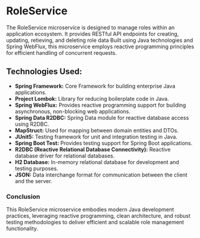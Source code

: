 # RoleService
The RoleService microservice is designed to manage roles within an application ecosystem. It provides RESTful API endpoints for creating, updating, retieving, and deleting role data
Built using Java technologies and Spring WebFlux, this microservice employs reactive programming principles for efficient handling of concurrent requests.

## Technologies Used:
- __Spring Framework:__ Core Framework for building enterprise Java applications.
- __Project Lombok:__ Library for reducing boilerplate code in Java.
- __Spring WebFlux:__ Provides reactive programming support for building asynchronous, non-blocking web applications.
- __Spring Data R2DBC:__ Spring Data module for reactive database access using R2DBC.
- __MapStruct:__ Used for mapping between domain entities and DTOs.
- __JUnit5:__ Testing framework for unit and integration testing in Java.
- __Spring Boot Test:__ Provides testing support for Spring Boot applications.
- __R2DBC (Reactive Relational Database Connectivity):__ Reactive database driver for relational databases.
- __H2 Database:__ In-memory relational database for development and testing purposes.
- __JSON:__ Data interchange format for communication between the client and the server.

### Conclusion
This RoleService microservice embodies modern Java development practices, leveraging reactive programming, clean architecture,
and robust testing methodologies to deliver efficient and scalable role management functionality.
